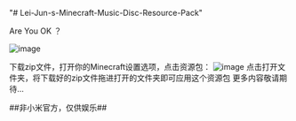 "# Lei-Jun-s-Minecraft-Music-Disc-Resource-Pack" 

Are You OK ？

![image](https://github.com/HonkerBit/Lei-Jun-s-Minecraft-Music-Disc-Resource-Pack/assets/146426985/19d23ab4-bca5-4829-82fe-113e7184b9f5)

下载zip文件，打开你的Minecraft设置选项，点击资源包：
![image](https://github.com/HonkerBit/Lei-Jun-s-Minecraft-Music-Disc-Resource-Pack/assets/146426985/24f6a729-e54c-4763-920f-ab2ac8373397)
点击打开文件夹，将下载好的zip文件拖进打开的文件夹即可应用这个资源包
更多内容敬请期待...

##非小米官方，仅供娱乐##
